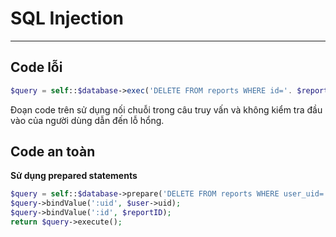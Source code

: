 # SQL Injection

<hr>

## Code lỗi

```php
$query = self::$database->exec('DELETE FROM reports WHERE id='. $reportID .' AND user_uid='. $user->uid);
```

Đoạn code trên sử dụng nối chuỗi trong câu truy vấn và không kiểm tra đầu vào của người dùng dẫn đến lỗ hổng.

## Code an toàn

**Sử dụng prepared statements**

```php
$query = self::$database->prepare('DELETE FROM reports WHERE user_uid=:uid AND id=:id');
$query->bindValue(':uid', $user->uid);
$query->bindValue(':id', $reportID);
return $query->execute();
```
